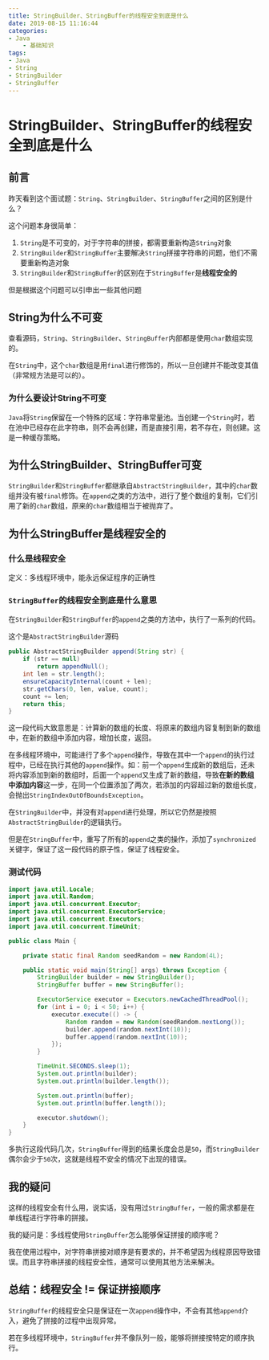 ```yaml
---
title: StringBuilder、StringBuffer的线程安全到底是什么
date: 2019-08-15 11:16:44
categories:
- Java
    - 基础知识
tags:
- Java
- String
- StringBuilder
- StringBuffer
---
```


# StringBuilder、StringBuffer的线程安全到底是什么

## 前言

昨天看到这个面试题：`String`、`StringBuilder`、`StringBuffer`之间的区别是什么？

这个问题本身很简单：

1. `String`是不可变的，对于字符串的拼接，都需要重新构造`String`对象
2. `StringBuilder`和`StringBuffer`主要解决`String`拼接字符串的问题，他们不需要重新构造对象
3. `StringBuilder`和`StringBuffer`的区别在于`StringBuffer`是**线程安全的**

但是根据这个问题可以引申出一些其他问题

## String为什么不可变

查看源码，`String`、`StringBuilder`、`StringBuffer`内部都是使用`char`数组实现的。

在`String`中，这个`char`数组是用`final`进行修饰的，所以一旦创建并不能改变其值（非常规方法是可以的）。

### 为什么要设计String不可变

`Java`将`String`保留在一个特殊的区域：字符串常量池。当创建一个`String`时，若在池中已经存在此字符串，则不会再创建，而是直接引用，若不存在，则创建。这是一种缓存策略。

## 为什么StringBuilder、StringBuffer可变

`StringBuilder`和`StringBuffer`都继承自`AbstractStringBuilder`，其中的`char`数组并没有被`final`修饰。在`append`之类的方法中，进行了整个数组的复制，它们引用了新的`char`数组，原来的`char`数组相当于被抛弃了。

## 为什么StringBuffer是线程安全的

### 什么是线程安全

定义：多线程环境中，能永远保证程序的正确性

### `StringBuffer`的线程安全到底是什么意思

在`StringBuilder`和`StringBuffer`的`append`之类的方法中，执行了一系列的代码。

这个是`AbstractStringBuilder`源码

```java
public AbstractStringBuilder append(String str) {
    if (str == null)
        return appendNull();
    int len = str.length();
    ensureCapacityInternal(count + len);
    str.getChars(0, len, value, count);
    count += len;
    return this;
}
```

这一段代码大致意思是：计算新的数组的长度、将原来的数组内容复制到新的数组中，在新的数组中添加内容，增加长度，返回。

在多线程环境中，可能进行了多个`append`操作，导致在其中一个`append`的执行过程中，已经在执行其他的`append`操作。如：前一个`append`生成新的数组后，还未将内容添加到新的数组时，后面一个`append`又生成了新的数组，导致**在新的数组中添加内容**这一步，在同一个位置添加了两次，若添加的内容超过新的数组长度，会抛出`StringIndexOutOfBoundsException`。

在`StringBuilder`中，并没有对`append`进行处理，所以它仍然是按照`AbstractStringBuilder`的逻辑执行。

但是在`StringBuffer`中，重写了所有的`append`之类的操作，添加了`synchronized`关键字，保证了这一段代码的原子性，保证了线程安全。

### 测试代码

```java
import java.util.Locale;
import java.util.Random;
import java.util.concurrent.Executor;
import java.util.concurrent.ExecutorService;
import java.util.concurrent.Executors;
import java.util.concurrent.TimeUnit;

public class Main {

    private static final Random seedRandom = new Random(4L);

    public static void main(String[] args) throws Exception {
        StringBuilder builder = new StringBuilder();
        StringBuffer buffer = new StringBuffer();

        ExecutorService executor = Executors.newCachedThreadPool();
        for (int i = 0; i < 50; i++) {
            executor.execute(() -> {
                Random random = new Random(seedRandom.nextLong());
                builder.append(random.nextInt(10));
                buffer.append(random.nextInt(10));
            });
        }

        TimeUnit.SECONDS.sleep(1);
        System.out.println(builder);
        System.out.println(builder.length());

        System.out.println(buffer);
        System.out.println(buffer.length());

        executor.shutdown();
    }
}
```

多执行这段代码几次，`StringBuffer`得到的结果长度会总是`50`，而`StringBuilder`偶尔会少于`50`次，这就是线程不安全的情况下出现的错误。

## 我的疑问

这样的线程安全有什么用，说实话，没有用过`StringBuffer`，一般的需求都是在单线程进行字符串的拼接。

我的疑问是：多线程使用`StringBuffer`怎么能够保证拼接的顺序呢？

我在使用过程中，对字符串拼接对顺序是有要求的，并不希望因为线程原因导致错误。而且字符串拼接的线程安全性，通常可以使用其他方法来解决。

## 总结：线程安全 != 保证拼接顺序

`StringBuffer`的线程安全只是保证在一次`append`操作中，不会有其他`append`介入，避免了拼接的过程中出现异常。

若在多线程环境中，`StringBuffer`并不像队列一般，能够将拼接按特定的顺序执行。
